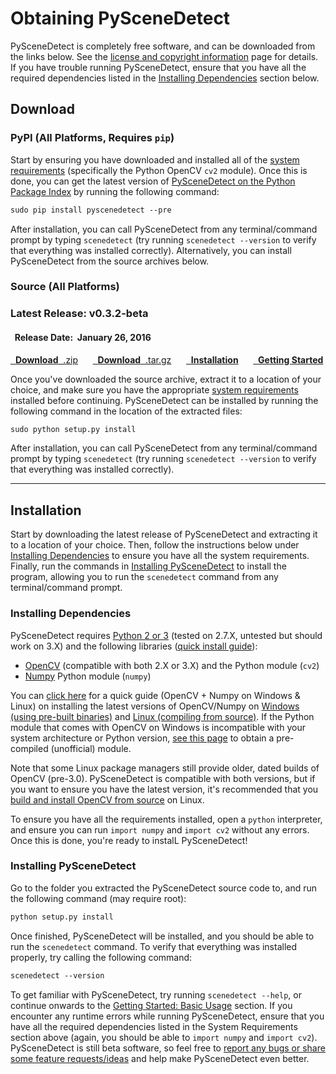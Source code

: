 
# Obtaining PySceneDetect

PySceneDetect is completely free software, and can be downloaded from the links below.  See the [license and copyright information](copyright.md) page for details.  If you have trouble running PySceneDetect, ensure that you have all the required dependencies listed in the [Installing Dependencies](#installing-dependencies) section below.


## Download

### PyPI (All Platforms, Requires `pip`)

Start by ensuring you have downloaded and installed all of the [system requirements](#installing-dependencies) (specifically the Python OpenCV `cv2` module).  Once this is done, you can get the latest version of [PySceneDetect on the Python Package Index](https://pypi.python.org/pypi/PySceneDetect) by running the following command:

```md
sudo pip install pyscenedetect --pre
```

After installation, you can call PySceneDetect from any terminal/command prompt by typing `scenedetect` (try running `scenedetect --version` to verify that everything was installed correctly).  Alternatively, you can install PySceneDetect from the source archives below.



<h3>Source (All Platforms) &nbsp; <span class="wy-text-neutral"><span class="fa fa-windows"></span> &nbsp; <span class="fa fa-linux"></span> &nbsp; <span class="fa fa-apple"></span></span></h3>

<div class="important">
<h3 class="wy-text-neutral"><span class="fa fa-forward wy-text-info"></span> Latest Release: <b class="wy-text-neutral">v0.3.2-beta</b></h3>
<h4 class="wy-text-neutral"><span class="fa fa-calendar wy-text-info"></span>&nbsp; Release Date:&nbsp; <b>January 26, 2016</b></h4>
<a href="https://github.com/Breakthrough/PySceneDetect/archive/v0.3.2-beta.zip" class="btn btn-info" role="button"><span class="fa fa-download"></span>&nbsp; <b>Download</b>&nbsp;&nbsp;.zip</a> &nbsp;&nbsp;&nbsp;&nbsp; <a href="https://github.com/Breakthrough/PySceneDetect/archive/v0.3.2-beta.tar.gz" class="btn btn-info" role="button"><span class="fa fa-download"></span>&nbsp; <b>Download</b>&nbsp;&nbsp;.tar.gz</a> &nbsp;&nbsp;&nbsp;&nbsp; <a href="#installation" class="btn btn-warning" role="button"><span class="fa fa-gear"></span>&nbsp; <b>Installation</b></a> &nbsp;&nbsp;&nbsp;&nbsp; <a href="../examples/usage/" class="btn btn-danger" role="button"><span class="fa fa-book"></span>&nbsp; <b>Getting Started</b></a>
</div>

Once you've downloaded the source archive, extract it to a location of your choice, and make sure you have the appropriate [system requirements](#installing-dependencies) installed before continuing.  PySceneDetect can be installed by running the following command in the location of the extracted files:

```md
sudo python setup.py install
```

After installation, you can call PySceneDetect from any terminal/command prompt by typing `scenedetect` (try running `scenedetect --version` to verify that everything was installed correctly).


------------------------------------------------


## Installation

Start by downloading the latest release of PySceneDetect and extracting it to a location of your choice.  Then, follow the instructions below under [Installing Dependencies](#installing-dependencies) to ensure you have all the system requirements.  Finally, run the commands in [Installing PySceneDetect](#installing-pyscenedetect) to install the program, allowing you to run the `scenedetect` command from any terminal/command prompt.


### Installing Dependencies

PySceneDetect requires [Python 2 or 3](https://www.python.org/) (tested on 2.7.X, untested but should work on 3.X) and the following libraries ([quick install guide](http://breakthrough.github.io/Installing-OpenCV/)):

 - [OpenCV](http://opencv.org/) (compatible with both 2.X or 3.X) and the Python module (`cv2`)
 - [Numpy](http://sourceforge.net/projects/numpy/) Python module (`numpy`)

You can [click here](http://breakthrough.github.io/Installing-OpenCV/) for a quick guide (OpenCV + Numpy on Windows & Linux) on installing the latest versions of OpenCV/Numpy on [Windows (using pre-built binaries)](http://breakthrough.github.io/Installing-OpenCV/#installing-on-windows-pre-built-binaries) and [Linux (compiling from source)](http://breakthrough.github.io/Installing-OpenCV/#installing-on-linux-compiling-from-source).  If the Python module that comes with OpenCV on Windows is incompatible with your system architecture or Python version, [see this page](http://www.lfd.uci.edu/~gohlke/pythonlibs/#opencv) to obtain a pre-compiled (unofficial) module.

Note that some Linux package managers still provide older, dated builds of OpenCV (pre-3.0).  PySceneDetect is compatible with both versions, but if you want to ensure you have the latest version, it's recommended that you [build and install OpenCV from source](http://breakthrough.github.io/Installing-OpenCV/#installing-on-linux-compiling-from-source) on Linux.
                                                                                                                                                                                                                                                                                                                                                                                                                                                                                                                                                                                                                                                                                                                                                                                                                                                                                                                                                                                                                                                                                                                                                                                                                                                                                                                                                                                                                                                                                                                                                                                                                                                                                                                                                                                                                                                                                                                                                                                                                                                                                                                                                                                                                                                                                                                                                                                                                                                                                                                                                                                                                                                                                                                                                                                                                                                                                                                                                                                                                                                                                                                                                                                                           
To ensure you have all the requirements installed, open a `python` interpreter, and ensure you can run `import numpy` and `import cv2` without any errors.  Once this is done, you're ready to instalL PySceneDetect!


### Installing PySceneDetect

Go to the folder you extracted the PySceneDetect source code to, and run the following command (may require root):

```md
python setup.py install
```

Once finished, PySceneDetect will be installed, and you should be able to run the `scenedetect` command.  To verify that everything was installed properly, try calling the following command:

```md
scenedetect --version
```

To get familiar with PySceneDetect, try running `scenedetect --help`, or continue onwards to the [Getting Started: Basic Usage](examples/usage.md) section.  If you encounter any runtime errors while running PySceneDetect, ensure that you have all the required dependencies listed in the System Requirements section above (again, you should be able to `import numpy` and `import cv2`).  PySceneDetect is still beta software, so feel free to [report any bugs or share some feature requests/ideas](contributing.md) and help make PySceneDetect even better.

